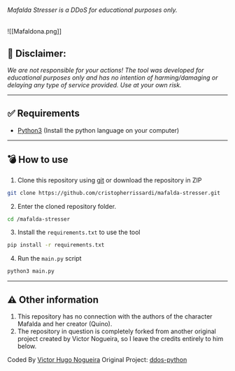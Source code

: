 ###### Mafalda Stresser is a DDoS for educational purposes only.


![[Mafaldona.png]]


## 📄 Disclaimer:

_We are not responsible for your actions! The tool was developed for educational purposes only and has no intention of harming/damaging or delaying any type of service provided. Use at your own risk._


---

## ✅ Requirements

 - [Python3](https://www.python.org/download/releases/3.0/) (Install the python language on your computer)


---

## 💣 How to use


1. Clone this repository using [git](https://git-scm.com/) or download the repository in ZIP

```bash
git clone https://github.com/cristopherrissardi/mafalda-stresser.git
```

2. Enter the cloned repository folder.

```bash
cd /mafalda-stresser
```

3. Install the `requirements.txt` to use the tool

```bash
pip install -r requirements.txt
```

4. Run the `main.py` script

```bash
python3 main.py
```


---

## ⚠️ Other information

1. This repository has no connection with the authors of the character Mafalda and her creator (Quino).
2. The repository in question is completely forked from another original project created by Victor Nogueira, so I leave the credits entirely to him below.

Coded By [Victor Hugo Nogueira](https://github.com/victorftrdba)
Original Project: [ddos-python](https://github.com/victorftrdba/ddos-python)
